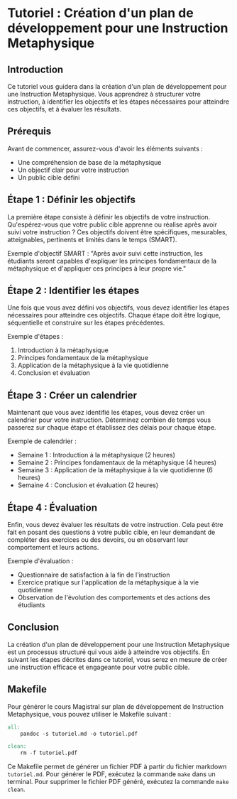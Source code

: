 Tutoriel : Création d'un plan de développement pour une Instruction Metaphysique
=============================================================================

Introduction
------------

Ce tutoriel vous guidera dans la création d'un plan de développement pour une Instruction Metaphysique. Vous apprendrez à structurer votre instruction, à identifier les objectifs et les étapes nécessaires pour atteindre ces objectifs, et à évaluer les résultats.

Prérequis
---------

Avant de commencer, assurez-vous d'avoir les éléments suivants :

* Une compréhension de base de la métaphysique
* Un objectif clair pour votre instruction
* Un public cible défini

Étape 1 : Définir les objectifs
-------------------------------

La première étape consiste à définir les objectifs de votre instruction. Qu'espérez-vous que votre public cible apprenne ou réalise après avoir suivi votre instruction ? Ces objectifs doivent être spécifiques, mesurables, atteignables, pertinents et limités dans le temps (SMART).

Exemple d'objectif SMART : "Après avoir suivi cette instruction, les étudiants seront capables d'expliquer les principes fondamentaux de la métaphysique et d'appliquer ces principes à leur propre vie."

Étape 2 : Identifier les étapes
------------------------------

Une fois que vous avez défini vos objectifs, vous devez identifier les étapes nécessaires pour atteindre ces objectifs. Chaque étape doit être logique, séquentielle et construire sur les étapes précédentes.

Exemple d'étapes :

1. Introduction à la métaphysique
2. Principes fondamentaux de la métaphysique
3. Application de la métaphysique à la vie quotidienne
4. Conclusion et évaluation

Étape 3 : Créer un calendrier
-----------------------------

Maintenant que vous avez identifié les étapes, vous devez créer un calendrier pour votre instruction. Déterminez combien de temps vous passerez sur chaque étape et établissez des délais pour chaque étape.

Exemple de calendrier :

* Semaine 1 : Introduction à la métaphysique (2 heures)
* Semaine 2 : Principes fondamentaux de la métaphysique (4 heures)
* Semaine 3 : Application de la métaphysique à la vie quotidienne (6 heures)
* Semaine 4 : Conclusion et évaluation (2 heures)

Étape 4 : Évaluation
-------------------

Enfin, vous devez évaluer les résultats de votre instruction. Cela peut être fait en posant des questions à votre public cible, en leur demandant de compléter des exercices ou des devoirs, ou en observant leur comportement et leurs actions.

Exemple d'évaluation :

* Questionnaire de satisfaction à la fin de l'instruction
* Exercice pratique sur l'application de la métaphysique à la vie quotidienne
* Observation de l'évolution des comportements et des actions des étudiants

Conclusion
----------

La création d'un plan de développement pour une Instruction Metaphysique est un processus structuré qui vous aide à atteindre vos objectifs. En suivant les étapes décrites dans ce tutoriel, vous serez en mesure de créer une instruction efficace et engageante pour votre public cible.

Makefile
--------

Pour générer le cours Magistral sur plan de développement de Instruction Metaphysique, vous pouvez utiliser le Makefile suivant :

```makefile
all:
	pandoc -s tutoriel.md -o tutoriel.pdf

clean:
	rm -f tutoriel.pdf
```

Ce Makefile permet de générer un fichier PDF à partir du fichier markdown `tutoriel.md`. Pour générer le PDF, exécutez la commande `make` dans un terminal. Pour supprimer le fichier PDF généré, exécutez la commande `make clean`.